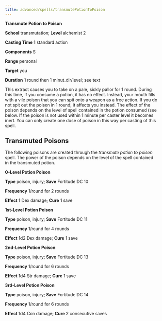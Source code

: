 ```yaml
---
title: advanced/spells/transmutePotionToPoison
---
```

 **Transmute Potion to Poison**

**School** transmutation; **Level** alchemist 2

**Casting Time** 1 standard action

**Components** S

**Range** personal

**Target** you

**Duration** 1 round then 1 minut_dir/level; see text

This extract causes you to take on a pale, sickly pallor for 1 round. During this time, if you consume a potion, it has no effect. Instead, your mouth fills with a vile poison that you can spit onto a weapon as a free action. If you do not spit out the poison in 1 round, it affects you instead. The effect of the poison depends on the level of spell contained in the potion consumed (see below. If the poison is not used within 1 minute per caster level it becomes inert. You can only create one dose of poison in this way per casting of this spell.

## Transmuted Poisons

The following poisons are created through the _transmute potion to poison_ spell. The power of the poison depends on the level of the spell contained in the transmuted potion.

**0-Level Potion Poison**

**Type** poison, injury; **Save** Fortitude DC 10

**Frequency** 1/round for 2 rounds

**Effect** 1 Dex damage; **Cure** 1 save

**1st-Level Potion Poison**

**Type** poison, injury; **Save** Fortitude DC 11

**Frequency** 1/round for 4 rounds

**Effect** 1d2 Dex damage; **Cure** 1 save

**2nd-Level Potion Poison**

**Type** poison, injury; **Save** Fortitude DC 13

**Frequency** 1/round for 6 rounds

**Effect** 1d4 Str damage; **Cure** 1 save

**3rd-Level Potion Poison**

**Type** poison, injury; **Save** Fortitude DC 14

**Frequency** 1/round for 6 rounds

**Effect** 1d4 Con damage; **Cure** 2 consecutive saves

